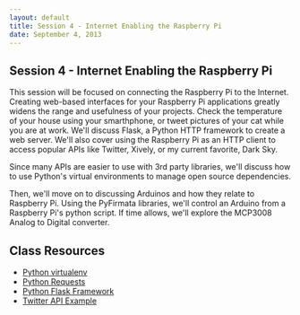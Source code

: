 ```yaml
---
layout: default
title: Session 4 - Internet Enabling the Raspberry Pi
date: September 4, 2013
---
```


## Session 4 - Internet Enabling the Raspberry Pi
This session will be focused on connecting the Raspberry Pi to the Internet. Creating web-based interfaces for your Raspberry Pi applications greatly widens the range and usefulness of your projects. Check the temperature of your house using your smarthphone, or tweet pictures of your cat while you are at work. We'll discuss Flask, a Python HTTP framework to create a web server. We'll also cover using the Raspberry Pi as an HTTP client to access popular APIs like Twitter, Xively, or my current favorite, Dark Sky.

Since many APIs are easier to use with 3rd party libraries, we'll discuss how to use Python's virtual environments to manage open source dependencies.

Then, we'll move on to discussing Arduinos and how they relate to Raspberry Pi. Using the PyFirmata libraries, we'll control an Arduino from a Raspberry Pi's python script. If time allows, we'll explore the MCP3008 Analog to Digital converter.

## Class Resources

* [Python virtualenv](/session4/venv.html)
* [Python Requests](/session4/requests.html)
* [Python Flask Framework](/session4/flask.html)
* [Twitter API Example](/session4/twitter.html)
